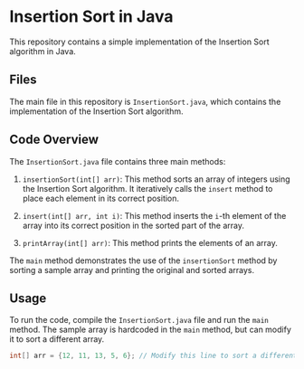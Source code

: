 # Insertion Sort in Java

This repository contains a simple implementation of the Insertion Sort algorithm in Java.

## Files

The main file in this repository is `InsertionSort.java`, which contains the implementation of the Insertion Sort algorithm.

## Code Overview

The `InsertionSort.java` file contains three main methods:

1. `insertionSort(int[] arr)`: This method sorts an array of integers using the Insertion Sort algorithm. It iteratively calls the `insert` method to place each element in its correct position.

2. `insert(int[] arr, int i)`: This method inserts the `i`-th element of the array into its correct position in the sorted part of the array.

3. `printArray(int[] arr)`: This method prints the elements of an array.

The `main` method demonstrates the use of the `insertionSort` method by sorting a sample array and printing the original and sorted arrays.

## Usage

To run the code, compile the `InsertionSort.java` file and run the `main` method. The sample array is hardcoded in the `main` method, but can modify it to sort a different array.

```java
int[] arr = {12, 11, 13, 5, 6}; // Modify this line to sort a different array